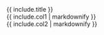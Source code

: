 <div class="card mb-3">
    <div class="card-header bg-green text-light">{{ include.title }}</div>
    <div class="card-body">
        <div class="row">
            <div class="col">
                {{ include.col1 | markdownify }}
            </div>
            <div class="col">
                {{ include.col2 | markdownify }}
            </div>
        </div>
    </div>
</div>
